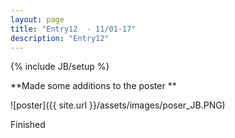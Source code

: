 ```yaml
---
layout: page
title: "Entry12  - 11/01-17"
description: "Entry12"
---
```

{% include JB/setup %}

**Made some additions to the poster ** 

![poster]({{ site.url }}/assets/images/poser_JB.PNG)

Finished
